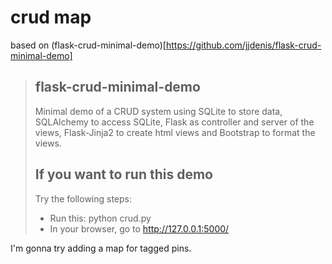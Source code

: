 # crud map

based on (flask-crud-minimal-demo)[https://github.com/jjdenis/flask-crud-minimal-demo]


> ## flask-crud-minimal-demo
> Minimal demo of a CRUD system 
> using SQLite to store data, 
> SQLAlchemy to access SQLite, 
> Flask as controller and server of the views, 
> Flask-Jinja2 to create html views 
> and Bootstrap to format the views.
> 
> If you want to run this demo
> -----------------------------
> 
> Try the following steps:
> 
>   - Run this:   python crud.py 
>   - In your browser, go to http://127.0.0.1:5000/

I'm gonna try adding a map for tagged pins.